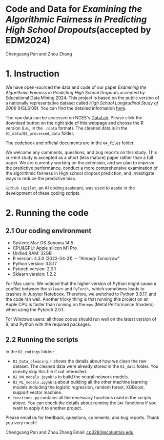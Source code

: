 # Code and Data for *Examining the Algorithmic Fairness in Predicting High School Dropouts*(accepted by EDM2024)
 Chenguang Pan and Zhou Zhang

# 1. Instruction  

We have open-sourced the data and code of our paper *Examining the Algorithmic Fairness in Predicting High School Dropouts* accepted by Educational Data Mining 2024. This project is based on the public version of a nationally representative dataset called *High School Longitudinal Study of 2009* (HSLS:09). You can find the detailed information [here](https://nces.ed.gov/surveys/hsls09/).

  
The raw data can be accessed on NCES's [DataLab](https://nces.ed.gov/datalab/onlinecodebook/session/codebook/c48ab202-0e20-4537-9fbf-96d7d37afd55). Please click the download button on the right side of this webpage and choose the R version (i.e., in the `.rdata` format). The cleaned data is in the `01_data/02_processed_data` folder.  

The codebook and official documents are in the `04_files` folder.  

We welcome any comments, questions, and bug reports on this study. This current study is accepted as a short (less mature) paper rather than a full paper. We are currently working on the extension, and we plan to improve the predictive performance, conduct a more comprehensive examination of the algorithmic fairness in High school dropout prediction, and investigate ways to reduce the predictive bias.  

`Github Copilot`, an AI coding assistant, was used to assist in the development of these coding scripts.

# 2. Running the code  

## 2.1 Our coding environment  
- System: Mac OS Sonoma 14.5
- CPU&GPU: Apple silicon M1 Pro
- Unified RAM: 32GB
- R version: 4.3.0 (2023-04-21) -- "Already Tomorrow"
- Python version: 3.8.17
- Pytorch version: 2.0.1
- Sklearn version: 1.2.2

For Mac users: We noticed that the higher version of Python might cause a conflict between the `sklearn` and `PyTorch,` which sometimes leads to crashes in Jupyter Notebook. Therefore, we switched to Python 3.8.17, and the code ran well. Another tricky thing is that running this project on an Apple CPU is faster than running on the `mps` (Metal Performance Shaders) when using the Pytorch 2.0.1. 

For Windows users: all those codes should run well on the latest version of R, and Python with the required packages.

## 2.2 Running the scripts  
In the `02_codings` folder:  
- `01_Data_cleaning.r` shows the details about how we clean the raw dataset. The cleaned data were already stored in the `01_data` folder. You directly skip this file if not interested.
- `02_NN_models.ipynb` is to build the neural network models.
- `03_ML_models.ipynb` is about building all the other machine learning models including the logistic regression, random forest, XGBoost, support vector machine.
- `functions.py` contains all the necessary functions used in the scripts above. You can check the details about running the `DAF` functions if you want to apply it to another project. 

 Please email us for feedback, questions, comments, and bug reports. Thank you very much!  
 
 Chenguang Pan and Zhou Zhang
 Email: cp3280@columbia.edu
